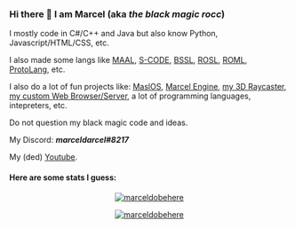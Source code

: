 ### Hi there 👋 I am Marcel (aka *the black magic rocc*)

I mostly code in C#/C++ and Java but also know Python, Javascript/HTML/CSS, etc.

I also made some langs like [MAAL](https://github.com/marceldobehere/MAAL-Marcels-Amazing-Assembly-Language), [S-CODE](https://github.com/marceldobehere/S-CODE-TO-BF), [BSSL](https://github.com/marceldobehere/BSSL), [ROSL](https://github.com/marceldobehere/custom-web-browser-and-server), [ROML](https://github.com/marceldobehere/custom-web-browser-and-server), [ProtoLang](https://github.com/marceldobehere/ProtoLang), etc.



I also do a lot of fun projects like: [MaslOS](https://github.com/marceldobehere/MaslOS), [Marcel Engine](https://github.com/marceldobehere/Marcel-Engine), [my 3D Raycaster](https://github.com/marceldobehere/SDL2-Raycasting-test-or-something-idek), [my custom Web Browser/Server](https://github.com/marceldobehere/custom-web-browser-and-server), a lot of programming languages, intepreters, etc.

Do not question my black magic code and ideas.

My Discord: ***marceldarcel#8217***

My (ded) [Youtube](https://www.youtube.com/channel/UCxFma9-3-LQiwhHNWqEsaXw).



#### Here are some stats I guess:

<p align="center"> <a href="https://github.com/marceldobehere/"><img src="https://github-profile-trophy.vercel.app/?username=marceldobehere&theme=darkhub&margin-w=15&margin-h=15&column=7" alt="marceldobehere" /></a> </p>

<p align="center"> <a href="https://github.com/marceldobehere/"><img src="https://github-readme-stats.vercel.app/api?username=marceldobehere" alt="marceldobehere" /></a> </p>
